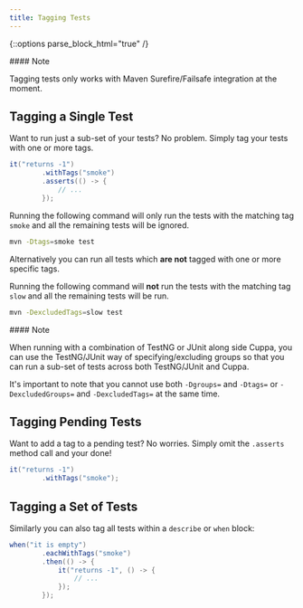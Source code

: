 ```yaml
---
title: Tagging Tests
---
```


{::options parse_block_html="true" /}

<div class="alert alert-info" role="alert">
#### Note

Tagging tests only works with Maven Surefire/Failsafe integration at the moment.
</div>

## Tagging a Single Test

Want to run just a sub-set of your tests? No problem. Simply tag your tests with one or more tags.
 
```java
it("returns -1")
        .withTags("smoke")
        .asserts(() -> {
            // ...
        });
```

Running the following command will only run the tests with the matching tag `smoke` and all the remaining tests will be 
ignored.

```bash
mvn -Dtags=smoke test
```

Alternatively you can run all tests which __are not__ tagged with one or more specific tags.

Running the following command will __not__ run the tests with the matching tag `slow` and all the remaining tests will 
be run.

```bash
mvn -DexcludedTags=slow test
```

<div class="alert alert-info" role="alert">
#### Note

When running with a combination of TestNG or JUnit along side Cuppa, you can use the TestNG/JUnit way of 
specifying/excluding groups so that you can run a sub-set of tests across both TestNG/JUnit and Cuppa.

It's important to note that you cannot use both `-Dgroups=` and `-Dtags=` or `-DexcludedGroups=` and `-DexcludedTags=` 
at the same time.
</div>

## Tagging Pending Tests

Want to add a tag to a pending test? No worries. Simply omit the `.asserts` method call and your done!

```java
it("returns -1")
        .withTags("smoke");
```

## Tagging a Set of Tests

Similarly you can also tag all tests within a `describe` or `when` block:

```java
when("it is empty")
        .eachWithTags("smoke")
        .then(() -> {
            it("returns -1", () -> {
                // ...
            });
        });
``` 
